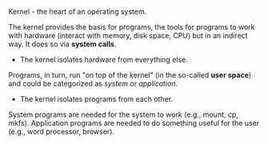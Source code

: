Kernel - the heart of an operating system. 

The kernel provides the basis for programs, the tools for programs to work with hardware (interact with memory, disk space, CPU) but in an indirect way. It does so via **system calls**.
* The kernel isolates hardware from everything else.

Programs, in turn, run "on top of the kernel" (in the so-called **user space**) and could be categorized as *system* or *application*.
* The kernel isolates programs from each other.

System programs are needed for the system to work (e.g., mount, cp, mkfs).
Application programs are needed to do something useful for the user (e.g., word processor, browser).

